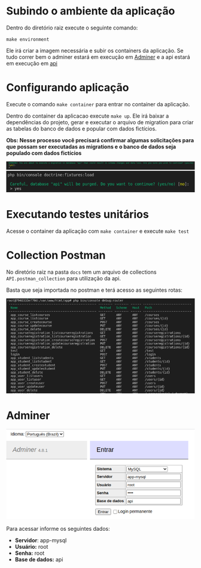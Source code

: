 # Subindo o ambiente da aplicação

Dentro do diretório raiz execute o seguinte comando:

```
make environment
```

Ele irá criar a imagem necessária e subir os containers da aplicação.
Se tudo correr bem o adminer estará em execução em [Adminer](http://localhost:8080) e a api estará em execução em [api](http://localhost:8090/app/public/index.php)

# Configurando aplicação

Execute o comando ``` make container ``` para entrar no container da aplicação.

Dentro do container da aplicacao execute ``` make up ```. Ele irá baixar a dependências do projeto, gerar e executar o arquivo de migration para criar as tabelas do banco de dados e popular com dados fictícios.

**Obs: Nesse processo você precisará confirmar algumas solicitações para que possam ser executadas as migrations e o banco de dados seja populado com dados fictícios** 

![migrations](./docs/migrations.png)
![populate](./docs/populate.png)

# Executando testes unitários

Acesse o container da aplicação com ```make container``` e execute ```make test```

# Collection Postman

No diretório raiz na pasta ```docs``` tem um arquivo de collections ```API.postman_collection``` para utilização da api.

Basta que seja importada no postman e terá acesso as seguintes rotas:

![routes](./docs/routes.png)

# Adminer

![adminer login](./docs/adminer.png)

Para acessar informe os seguintes dados:
- **Servidor**: app-mysql
- **Usuário:** root
- **Senha:** root
- **Base de dados:** api